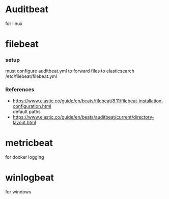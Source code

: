 # Auditbeat
for linux

# filebeat

### setup
must configure auditbeat.yml to forward files to elasticsearch
/etc/filebeat/filebeat.yml

### References
- https://www.elastic.co/guide/en/beats/filebeat/8.11/filebeat-installation-configuration.html
<br>default paths<br>
- https://www.elastic.co/guide/en/beats/auditbeat/current/directory-layout.html

# metricbeat
for docker logging

# winlogbeat
for windows
